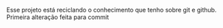 Esse projeto está reciclando o conhecimento que tenho sobre git e github.
Primeira alteração feita para commit